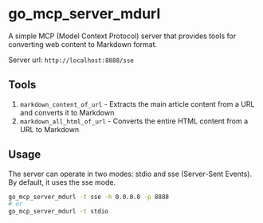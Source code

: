 # go_mcp_server_mdurl

A simple MCP (Model Context Protocol) server that provides tools for converting web content to Markdown format.

Server url: `http://localhost:8888/sse`

## Tools

1. `markdown_content_of_url` - Extracts the main article content from a URL and converts it to Markdown
2. `markdown_all_html_of_url` - Converts the entire HTML content from a URL to Markdown

## Usage

The server can operate in two modes: stdio and sse (Server-Sent Events). By default, it uses the sse mode.

```bash
go_mcp_server_mdurl -t sse -h 0.0.0.0 -p 8888
# or
go_mcp_server_mdurl -t stdio
```